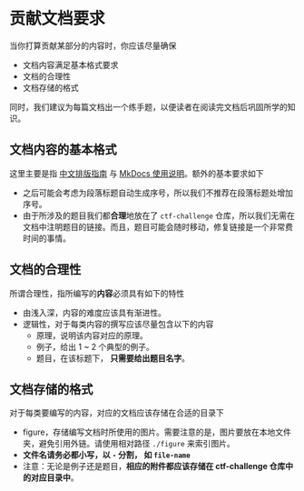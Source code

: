 # 贡献文档要求

当你打算贡献某部分的内容时，你应该尽量确保

- 文档内容满足基本格式要求
- 文档的合理性
- 文档存储的格式

同时，我们建议为每篇文档出一个练手题，以便读者在阅读完文档后巩固所学的知识。

## 文档内容的基本格式

这里主要是指 [中文排版指南](https://github.com/ctf-wiki/ctf-wiki/wiki/%E4%B8%AD%E6%96%87%E6%8E%92%E7%89%88%E6%8C%87%E5%8D%97) 与 [MkDocs 使用说明](https://github.com/ctf-wiki/ctf-wiki/wiki/Mkdocs-%E4%BD%BF%E7%94%A8%E8%AF%B4%E6%98%8E)。额外的基本要求如下

- 之后可能会考虑为段落标题自动生成序号，所以我们不推荐在段落标题处增加序号。
- 由于所涉及的题目我们都**合理**地放在了 `ctf-challenge` 仓库，所以我们无需在文档中注明题目的链接。而且，题目可能会随时移动，修复链接是一个非常费时间的事情。

## 文档的合理性

所谓合理性，指所编写的**内容**必须具有如下的特性

- 由浅入深，内容的难度应该具有渐进性。
- 逻辑性，对于每类内容的撰写应该尽量包含以下的内容
    - 原理，说明该内容对应的原理。
    - 例子，给出 1 ~ 2 个典型的例子。
    - 题目，在该标题下， **只需要给出题目名字**。

## 文档存储的格式

对于每类要编写的内容，对应的文档应该存储在合适的目录下

- figure，存储编写文档时所使用的图片。需要注意的是，图片要放在本地文件夹，避免引用外链。请使用相对路径 `./figure` 来索引图片。
- **文件名请务必都小写，以 `-` 分割， 如 `file-name`**
- 注意：无论是例子还是题目，**相应的附件都应该存储在 ctf-challenge 仓库中的对应目录中**。